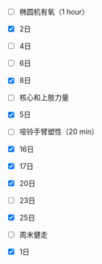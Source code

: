 - [ ] 椭圆机有氧（1 hour）
- [x] 2日
- [ ] 4日
- [ ] 6日
- [x] 8日

- [ ] 核心和上肢力量
- [x] 5日

- [ ] 哑铃手臂塑性（20 min）
- [x] 16日
- [x] 17日
- [x] 20日
- [ ] 23日
- [x] 25日

- [ ] 周末健走
- [x] 1日
